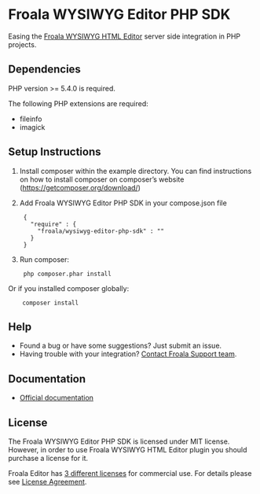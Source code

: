 # Froala WYSIWYG Editor PHP SDK

Easing the [Froala WYSIWYG HTML Editor](https://github.com/froala/wysiwyg-editor) server side integration in PHP projects.

## Dependencies

PHP version >= 5.4.0 is required.

The following PHP extensions are required:

* fileinfo
* imagick

## Setup Instructions
1. Install composer within the example directory. You can find instructions on how to install composer on composer’s website (https://getcomposer.org/download/)
2. Add Froala WYSIWYG Editor PHP SDK in your compose.json file

        {
          "require" : {
            "froala/wysiwyg-editor-php-sdk" : ""
          }
        }
3. Run composer:

        php composer.phar install

 Or if you installed composer globally:

        composer install


## Help
- Found a bug or have some suggestions? Just submit an issue.
- Having trouble with your integration? [Contact Froala Support team](http://froala.dev/wysiwyg-editor/contact).

## Documentation

 * [Official documentation](https://www.froala.com/wysiwyg-editor/docs/sdks/php)

## License

The Froala WYSIWYG Editor PHP SDK is licensed under MIT license.  However, in order to use Froala WYSIWYG HTML Editor plugin you should purchase a license for it.

Froala Editor has [3 different licenses](http://froala.com/wysiwyg-editor/pricing) for commercial use.
For details please see [License Agreement](http://froala.com/wysiwyg-editor/terms).

